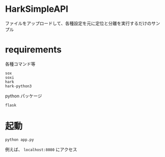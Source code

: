 # HarkSimpleAPI
ファイルをアップロードして、各種設定を元に定位と分離を実行するだけのサンプル

requirements
=======
各種コマンド等
```
sox
soxi
hark
hark-python3
```
python パッケージ
```
flask
```

起動
=======
```
python app.py
```
例えば、
`localhost:8080`
にアクセス


